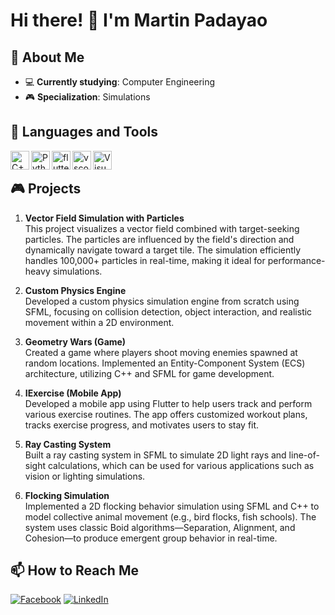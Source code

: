 # Hi there! 👋 I'm Martin Padayao

## 🚀 About Me

- 💻 **Currently studying**: Computer Engineering
- 🎮 **Specialization**: Simulations

## 🔧 Languages and Tools

<img align="left" alt="C++" width="30px" src="https://cdn.jsdelivr.net/gh/devicons/devicon@latest/icons/cplusplus/cplusplus-original.svg" />
<img align="left" alt="Python" width="30px" src="https://cdn.jsdelivr.net/gh/devicons/devicon@latest/icons/python/python-original.svg" />
<img align="left" alt="flutter" width="30px"  src="https://cdn.jsdelivr.net/gh/devicons/devicon@latest/icons/flutter/flutter-original.svg" />
<img align="left" alt="vscode" width="30px" src="https://cdn.jsdelivr.net/gh/devicons/devicon@latest/icons/vscode/vscode-original.svg" />
<img align="left" alt="VisualStudio" width="30px" src="https://cdn.jsdelivr.net/gh/devicons/devicon@latest/icons/visualstudio/visualstudio-original.svg" />
<br/>

## 🎮 Projects

1. **Vector Field Simulation with Particles**   
      This project visualizes a vector field combined with target-seeking particles. The particles are influenced by the field's direction and dynamically navigate toward a target tile. The simulation efficiently    handles 100,000+ particles in real-time, making it ideal for performance-heavy simulations.

2. **Custom Physics Engine**   
      Developed a custom physics simulation engine from scratch using SFML, focusing on collision detection, object interaction, and realistic movement within a 2D environment.

3. **Geometry Wars (Game)**   
      Created a game where players shoot moving enemies spawned at random locations. Implemented an Entity-Component System (ECS) architecture, utilizing C++ and SFML for game development.

4. **IExercise (Mobile App)**   
      Developed a mobile app using Flutter to help users track and perform various exercise routines. The app offers customized workout plans, tracks exercise progress, and motivates users to stay fit.

5. **Ray Casting System**   
      Built a ray casting system in SFML to simulate 2D light rays and line-of-sight calculations, which can be used for various applications such as vision or lighting simulations.

6. **Flocking Simulation**   
      Implemented a 2D flocking behavior simulation using SFML and C++ to model collective animal movement (e.g., bird flocks, fish schools). The system uses classic Boid algorithms—Separation, Alignment, and Cohesion—to produce emergent group behavior in real-time.

## 📫 How to Reach Me

[![Facebook](https://img.shields.io/badge/Facebook-1877F2?style=flat&logo=facebook&logoColor=white)](https://www.facebook.com/share/15pD3cU9Aj/)
[![LinkedIn](https://img.shields.io/badge/LinkedIn-0A66C2?style=flat&logo=linkedin&logoColor=white)](https://www.linkedin.com/in/martinpadayao/)


